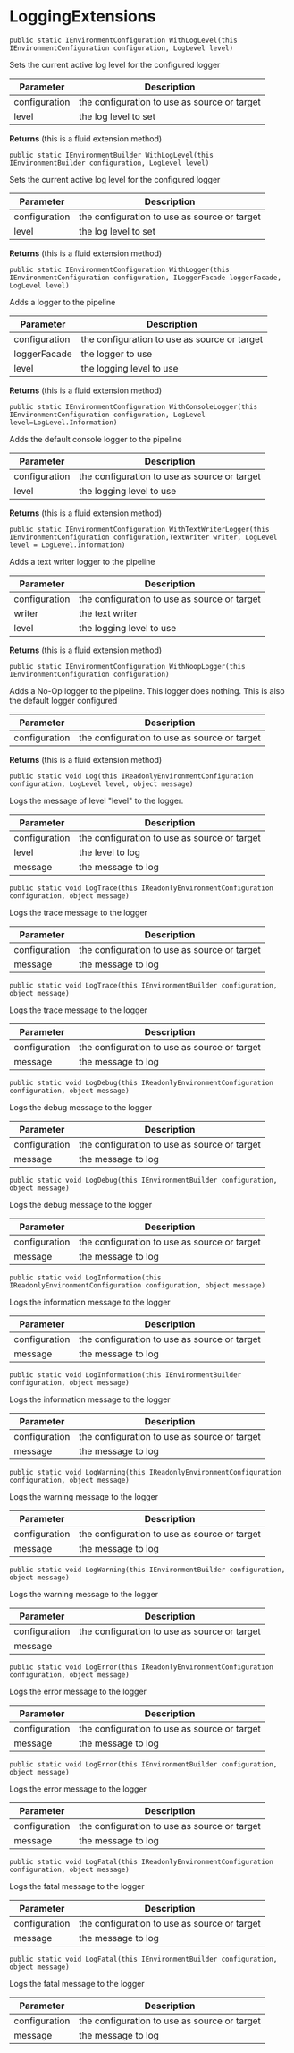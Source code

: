 # LoggingExtensions



`public static IEnvironmentConfiguration WithLogLevel(this IEnvironmentConfiguration configuration,
            LogLevel level)`

  Sets the current active log level for the configured logger

Parameter | Description 
 --------|--------
configuration | the configuration to use as source or target  
level | the log level to set
**Returns** (this is a fluid extension method)


`public static IEnvironmentBuilder WithLogLevel(this IEnvironmentBuilder configuration,
            LogLevel level)`

  Sets the current active log level for the configured logger

Parameter | Description 
 --------|--------
configuration | the configuration to use as source or target  
level | the log level to set
**Returns** (this is a fluid extension method)


`public static IEnvironmentConfiguration WithLogger(this IEnvironmentConfiguration configuration,
            ILoggerFacade loggerFacade, LogLevel level)`

  Adds a logger to the pipeline

Parameter | Description 
 --------|--------
configuration | the configuration to use as source or target  
loggerFacade | the logger to use
level | the logging level to use
**Returns** (this is a fluid extension method)


`public static IEnvironmentConfiguration WithConsoleLogger(this IEnvironmentConfiguration configuration, LogLevel level=LogLevel.Information)`

  Adds the default console logger to the pipeline

Parameter | Description 
 --------|--------
configuration | the configuration to use as source or target  
level | the logging level to use
**Returns** (this is a fluid extension method)


`public static IEnvironmentConfiguration WithTextWriterLogger(this IEnvironmentConfiguration configuration,TextWriter writer, LogLevel level = LogLevel.Information)`

  Adds a text writer logger to the pipeline

Parameter | Description 
 --------|--------
configuration | the configuration to use as source or target  
writer | the text writer
level | the logging level to use
**Returns** (this is a fluid extension method)


`public static IEnvironmentConfiguration WithNoopLogger(this IEnvironmentConfiguration configuration)`

  Adds a No-Op logger to the pipeline. This logger does nothing.
  This is also the default logger configured

Parameter | Description 
 --------|--------
configuration | the configuration to use as source or target  
**Returns** (this is a fluid extension method)


`public static void Log(this IReadonlyEnvironmentConfiguration configuration, LogLevel level, object message)`

  Logs the message of level "level" to the logger.

Parameter | Description 
 --------|--------
configuration | the configuration to use as source or target  
level | the level to log
message | the message to log


`public static void LogTrace(this IReadonlyEnvironmentConfiguration configuration, object message)`

  Logs the trace message to the logger

Parameter | Description 
 --------|--------
configuration | the configuration to use as source or target  
message | the message to log


`public static void LogTrace(this IEnvironmentBuilder configuration, object message)`

  Logs the trace message to the logger

Parameter | Description 
 --------|--------
configuration | the configuration to use as source or target  
message | the message to log


`public static void LogDebug(this IReadonlyEnvironmentConfiguration configuration, object message)`

  Logs the debug message to the logger

Parameter | Description 
 --------|--------
configuration | the configuration to use as source or target  
message | the message to log


`public static void LogDebug(this IEnvironmentBuilder configuration, object message)`

  Logs the debug message to the logger

Parameter | Description 
 --------|--------
configuration | the configuration to use as source or target  
message | the message to log


`public static void LogInformation(this IReadonlyEnvironmentConfiguration configuration, object message)`

  Logs the information message to the logger

Parameter | Description 
 --------|--------
configuration | the configuration to use as source or target  
message | the message to log


`public static void LogInformation(this IEnvironmentBuilder configuration, object message)`

  Logs the information message to the logger

Parameter | Description 
 --------|--------
configuration | the configuration to use as source or target  
message | the message to log


`public static void LogWarning(this IReadonlyEnvironmentConfiguration configuration, object message)`

  Logs the warning message to the logger

Parameter | Description 
 --------|--------
configuration | the configuration to use as source or target  
message | the message to log


`public static void LogWarning(this IEnvironmentBuilder configuration, object message)`

  Logs the warning message to the logger

Parameter | Description 
 --------|--------
configuration | the configuration to use as source or target  
message | 


`public static void LogError(this IReadonlyEnvironmentConfiguration configuration, object message)`

  Logs the error message to the logger

Parameter | Description 
 --------|--------
configuration | the configuration to use as source or target  
message | the message to log


`public static void LogError(this IEnvironmentBuilder configuration, object message)`

  Logs the error message to the logger

Parameter | Description 
 --------|--------
configuration | the configuration to use as source or target  
message | the message to log


`public static void LogFatal(this IReadonlyEnvironmentConfiguration configuration, object message)`

  Logs the fatal message to the logger

Parameter | Description 
 --------|--------
configuration | the configuration to use as source or target  
message | the message to log


`public static void LogFatal(this IEnvironmentBuilder configuration, object message)`

  Logs the fatal message to the logger

Parameter | Description 
 --------|--------
configuration | the configuration to use as source or target  
message | the message to log